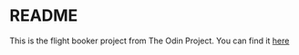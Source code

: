 # README

This is the flight booker project from The Odin Project. You can find it [here](https://www.theodinproject.com/paths/full-stack-ruby-on-rails/courses/ruby-on-rails/lessons/flight-booker)